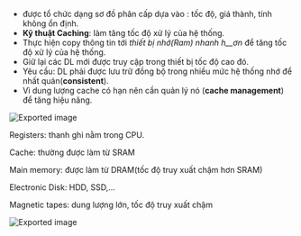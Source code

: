 - được tổ chức dạng sơ đồ phân cấp dựa vào : tốc độ, giá thành, tính không ổn định.
- **Kỹ thuật Caching**: làm tăng tốc độ xử lý của hệ thống.
- Thực hiện copy thông tin tới _thiết bị nhớ(Ram) nhanh h__ơn_ để tăng tốc độ xử lý của hệ thống.
- Giữ lại các DL mới được truy cập trong thiết bị tốc độ cao đó.
- Yêu cầu: DL phải được lưu trữ đồng bộ trong nhiều mức hệ thống nhớ để nhất quán(**consistent**).
- Vì dung lượng cache có hạn nên cần quản lý nó (**cache management**) để tăng hiệu năng.

![Exported image](Exported%20image%2020240225092723-0.png)

Registers: thanh ghi nằm trong CPU.

Cache: thường được làm từ SRAM

Main memory: được làm từ DRAM(tốc độ truy xuất chậm hơn SRAM)

Electronic Disk: HDD, SSD,…

Magnetic tapes: dung lượng lớn, tốc độ truy xuất chậm

  
![Exported image](Exported%20image%2020240225092723-1.png)